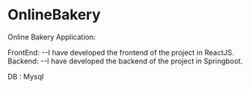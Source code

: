 # OnlineBakery

Online Bakery Application:

FrontEnd:
  --I have developed the frontend of the project in ReactJS.
Backend:
  --I have developed the backend of the project in Springboot.

DB : Mysql

  
